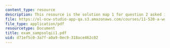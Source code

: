 ```yaml
---
content_type: resource
description: This resource is the solution map 1 for question 2 asked in sample exam.
file: https://ol-ocw-studio-app-qa.s3.amazonaws.com/courses/11-520-a-workshop-on-geographic-information-systems-fall-2005/d71ef5c03a7fa0a90ec9318ace462c02_exam_sampsolqii1.pdf
file_type: application/pdf
resourcetype: Document
title: exam_sampsolqii1.pdf
uid: d71ef5c0-3a7f-a0a9-0ec9-318ace462c02
---
```

